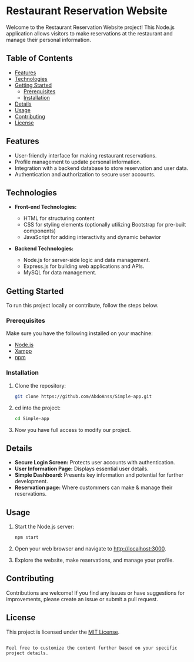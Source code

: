 # Restaurant Reservation Website

Welcome to the Restaurant Reservation Website project! This Node.js application allows visitors to make reservations at the restaurant and manage their personal information.

## Table of Contents

- [Features](#features)
- [Technologies](#technologies)
- [Getting Started](#getting-started)
  - [Prerequisites](#prerequisites)
  - [Installation](#installation)
- [Details](#details)
- [Usage](#usage)
- [Contributing](#contributing)
- [License](#license)

## Features

- User-friendly interface for making restaurant reservations.
- Profile management to update personal information.
- Integration with a backend database to store reservation and user data.
- Authentication and authorization to secure user accounts.

## Technologies

- **Front-end Technologies:**
  - HTML for structuring content
  - CSS for styling elements (optionally utilizing Bootstrap for pre-built components)
  - JavaScript for adding interactivity and dynamic behavior

- **Backend Technologies:**
  - Node.js for server-side logic and data management.
  - Express.js for building web applications and APIs.
  - MySQL for data management.

## Getting Started

To run this project locally or contribute, follow the steps below.

### Prerequisites

Make sure you have the following installed on your machine:

- [Node.js](https://nodejs.org/)
- [Xampp](https://www.apachefriends.org/fr/download.html)
- [npm](https://www.npmjs.com/)

### Installation

1. Clone the repository:

   ```bash
   git clone https://github.com/AbdoAnss/Simple-app.git
   ````
2. cd into the project:
    ``` bash
    cd Simple-app
    ```
3. Now you have full access to modify our project.



## Details

- **Secure Login Screen:** Protects user accounts with authentication.
- **User Information Page:** Displays essential user details.
- **Simple Dashboard:** Presents key information and potential for further development.
- **Reservation page:** Where custommers can make & manage their reservations.

## Usage

1. Start the Node.js server:

   ```bash
   npm start
   ```

2. Open your web browser and navigate to [http://localhost:3000](http://localhost:3000).

3. Explore the website, make reservations, and manage your profile.

## Contributing

Contributions are welcome! If you find any issues or have suggestions for improvements, please create an issue or submit a pull request.

## License

This project is licensed under the [MIT License](LICENSE).
```

Feel free to customize the content further based on your specific project details.
